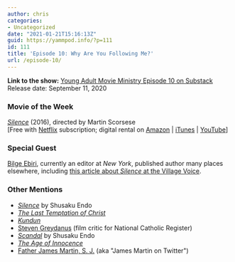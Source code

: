 ```yaml
---
author: chris
categories:
- Uncategorized
date: "2021-01-21T15:16:13Z"
guid: https://yammpod.info/?p=111
id: 111
title: 'Episode 10: Why Are You Following Me?'
url: /episode-10/
---
```



**Link to the show:** [Young Adult Movie Ministry Episode 10 on Substack](https://yammpod.substack.com/p/episode-10-why-are-you-following)  
Release date: September 11, 2020

### Movie of the Week

_[Silence](https://www.imdb.com/title/tt0490215/)_ (2016), directed by Martin Scorsese  
[Free with [Netflix](https://www.netflix.com/watch/81021447) subscription; digital rental on [Amazon](https://amzn.to/3iA5j7p) | [iTunes](https://itunes.apple.com/us/movie/silence/id1182256141) | [YouTube](http://www.youtube.com/watch?v=oFXq40-C8GU)]

### Special Guest

[Bilge Ebiri](https://en.wikipedia.org/wiki/Bilge_Ebiri), currently an editor at _New York_, published author many places elsewhere, including [this article about _Silence_ at the Village Voice](https://www.villagevoice.com/2017/02/21/scorsese-silence-and-the-mystery-of-faith/).

### Other Mentions

  * _[Silence](https://bookshop.org/a/20775/9781250082244)_ by Shusaku Endo
  * _[The Last Temptation of Christ](https://www.imdb.com/title/tt0095497)_
  * _[Kundun](https://www.imdb.com/title/tt0119485?ref_=nv_sr_srsg_0)_
  * [Steven Greydanus](http://decentfilms.com/about) (film critic for National Catholic Register)
  * _[Scandal](https://bookshop.org/a/20775/9780720612417)_ by Shusaku Endo
  * _[The Age of Innocence](https://www.imdb.com/title/tt0106226/)_
  * [Father James Martin, S. J.](https://twitter.com/JamesMartinSJ) (aka "James Martin on Twitter")
